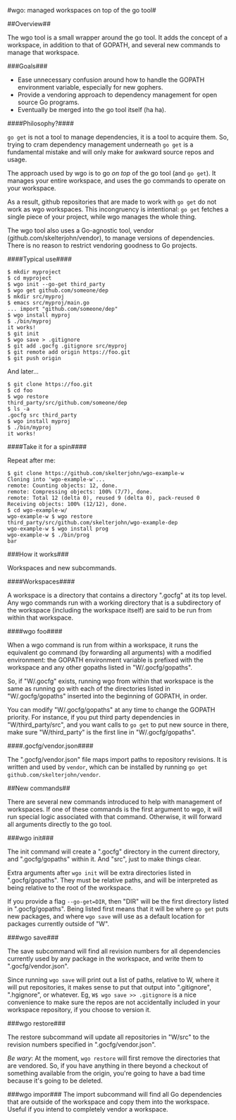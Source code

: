 #wgo: managed workspaces on top of the go tool#

##Overview##

The wgo tool is a small wrapper around the go tool. It adds the concept of a workspace, in addition to that of GOPATH, and several new commands to manage that workspace.

###Goals###

- Ease unnecessary confusion around how to handle the GOPATH environment variable, especially for new gophers.
- Provide a vendoring approach to dependency management for open source Go programs.
- Eventually be merged into the go tool itself (ha ha).

####Philosophy?####

`go get` is not a tool to manage dependencies, it is a tool to acquire them. So, trying to cram dependency management underneath `go get` is a fundamental mistake and will only make for awkward source repos and usage.

The approach used by wgo is to go *on top* of the go tool (and `go get`). It manages your entire workspace, and uses the go commands to operate on your workspace.

As a result, github repositories that are made to work with `go get` do not work as wgo workspaces. This incongruency is intentional: `go get` fetches a single piece of your project, while wgo manages the whole thing.

The wgo tool also uses a Go-agnostic tool, vendor (github.com/skelterjohn/vendor), to manage versions of dependencies. There is no reason to restrict vendoring goodness to Go projects.

####Typical use####

```
$ mkdir myproject
$ cd myproject
$ wgo init --go-get third_party
$ wgo get github.com/someone/dep
$ mkdir src/myproj
$ emacs src/myproj/main.go
... import "github.com/someone/dep"
$ wgo install myproj
$ ./bin/myproj
it works!
$ git init
$ wgo save > .gitignore
$ git add .gocfg .gitignore src/myproj
$ git remote add origin https://foo.git
$ git push origin
```
And later...
```
$ git clone https://foo.git
$ cd foo
$ wgo restore
third_party/src/github.com/someone/dep
$ ls -a
.gocfg src third_party
$ wgo install myproj
$ ./bin/myproj
it works!
```

####Take it for a spin####

Repeat after me:
```
$ git clone https://github.com/skelterjohn/wgo-example-w
Cloning into 'wgo-example-w'...
remote: Counting objects: 12, done.
remote: Compressing objects: 100% (7/7), done.
remote: Total 12 (delta 0), reused 9 (delta 0), pack-reused 0
Receiving objects: 100% (12/12), done.
$ cd wgo-example-w/
wgo-example-w $ wgo restore
third_party/src/github.com/skelterjohn/wgo-example-dep
wgo-example-w $ wgo install prog
wgo-example-w $ ./bin/prog
bar
```

###How it works###

Workspaces and new subcommands.

####Workspaces####

A workspace is a directory that contains a directory ".gocfg" at its top level. Any wgo commands run with a working directory that is a subdirectory of the workspace (including the workspace itself) are said to be run from within that workspace.

####wgo foo####

When a wgo command is run from within a workspace, it runs the equivalent go command (by forwarding all arguments) with a modified environment: the GOPATH environment variable is prefixed with the workspace and any other gopaths listed in "W/.gocfg/gopaths".

So, if "W/.gocfg" exists, running wgo from within that workspace is the same as running go with each of the directories listed in "W/.gocfg/gopaths" inserted into the beginning of GOPATH, in order.

You can modify "W/.gocfg/gopaths" at any time to change the GOPATH priority. For instance, if you put third party dependencies in "W/third_party/src", and you want calls to `go get` to put new source in there, make sure "W/third_party" is the first line in "W/.gocfg/gopaths".

####.gocfg/vendor.json####

The ".gocfg/vendor.json" file maps import paths to repository revisions. It is written and used by `vendor`, which can be installed by running `go get github.com/skelterjohn/vendor`.

##New commands##

There are several new commands introduced to help with management of workspaces. If one of these commands is the first argument to wgo, it will run special logic associated with that command. Otherwise, it will forward all arguments directly to the go tool.

###wgo init###

The init command will create a ".gocfg" directory in the current directory, and ".gocfg/gopaths" within it. And "src", just to make things clear.

Extra arguments after `wgo init` will be extra directories listed in ".gocfg/gopaths". They must be relative paths, and will be interpreted as being relative to the root of the workspace.

If you provide a flag `--go-get=DIR`, then "DIR" will be the first directory listed in ".gocfg/gopaths". Being listed first means that it will be where `go get` puts new packages, and where `wgo save` will use as a default location for packages currently outside of "W".

###wgo save###

The save subcommand will find all revision numbers for all dependencies currently used by any package in the workspace, and write them to ".gocfg/vendor.json".

Since running `wgo save` will print out a list of paths, relative to W, where it will put repositories, it makes sense to put that output into ".gitignore", ".hgignore", or whatever. Eg, `W$ wgo save >> .gitignore` is a nice convenience to make sure the repos are not accidentally included in your workspace repository, if you choose to version it.

###wgo restore###

The restore subcommand will update all repositories in "W/src" to the revision numbers specified in ".gocfg/vendor.json".

*Be wary*: At the moment, `wgo restore` will first remove the directories that are vendored. So, if you have anything in there beyond a checkout of something available from the origin, you're going to have a bad time because it's going to be deleted.

###wgo impor###
The import subcommand will find all Go dependencies that are outside of the workspace and copy them into the workspace. Useful if you intend to completely vendor a workspace.
